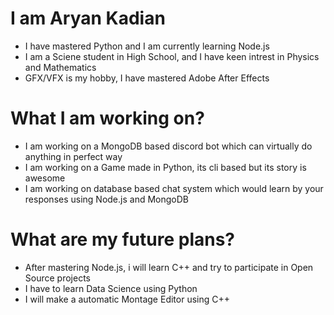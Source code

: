 <h1 href = "https://www.youtube.com/channel/UCnwyP8soLxZiFb5JHIx2xzg">I am Aryan Kadian</h1>
<ul>
  <li>I have mastered Python and I am currently learning Node.js
  <li>I am a Sciene student in High School, and I have keen intrest in Physics and Mathematics
  <li>GFX/VFX is my hobby, I have mastered Adobe After Effects
</ul>
<h1>What I am working on?</h1>
<ul>
  <li>I am working on a MongoDB based discord bot which can virtually do anything in perfect way
  <li>I am working on a Game made in Python, its cli based but its story is awesome
  <li>I am working on database based chat system which would learn by your responses using Node.js and MongoDB
</ul>
<h1>What are my future plans?</h1>
<ul>
  <li>After mastering Node.js, i will learn C++ and try to participate in Open Source projects
  <li>I have to learn Data Science using Python
  <li>I will make a automatic Montage Editor using C++
</ul> 
